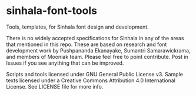 # sinhala-font-tools

Tools, templates, for Sinhala font design and development.

There is no widely accepted specifications for Sinhala in any of the areas that mentioned in this repo. These are based on research and font development work by Pushpananda Ekanayake, Sumantri Samarawickrama, and members of Mooniak team. Please feel free to point contribute. Post in Issues if you see anything that can be improved.

Scripts and tools licensed under GNU General Public License v3. Sample texts licensed under a Creative Commons Attribution 4.0 International License.
See LICENSE file for more info.
